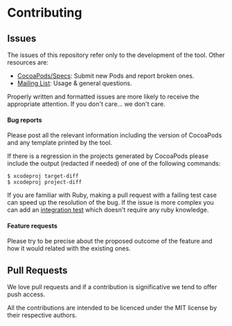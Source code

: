 # Contributing

## Issues

The issues of this repository refer only to the development of the tool. Other
resources are:

- [CocoaPods/Specs](https://github.com/CocoaPods/Specs): Submit new Pods and
  report broken ones.
- [Mailing List](http://groups.google.com/group/cocoapods): Usage & general
  questions.

Properly written and formatted issues are more likely to receive the
appropriate attention.  If you don't care... we don't care.

#### Bug reports

Please post all the relevant information including the version of CocoaPods and
any template printed by the tool.

If there is a regression in the projects generated by CocoaPods please include
the output (redacted if needed) of one of the following commands:

```
$ xcodeproj target-diff
$ xcodeproj project-diff
```

If you are familiar with Ruby, making a pull request with a failing test case
can speed up the resolution of the bug. If the issue is more complex you can
add an [integration test](https://github.com/CocoaPods/CocoaPods/tree/master/spec/integration)
which doesn't require any ruby knowledge.


#### Feature requests

Please try to be precise about the proposed outcome of the feature and how it
would related with the existing ones.

## Pull Requests

We love pull requests and if a contribution is significative we tend to offer
push access.

All the contributions are intended to be licenced under the MIT license by
their respective authors.

